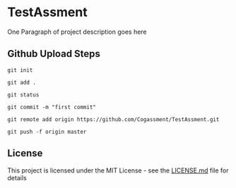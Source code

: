 # TestAssment

One Paragraph of project description goes here

## Github Upload Steps

```
git init
```
```
git add .
```
```
git status
```
```
git commit -m "first commit"
```
```
git remote add origin https://github.com/Cogassment/TestAssment.git
```
```
git push -f origin master
```

## License

This project is licensed under the MIT License - see the [LICENSE.md](LICENSE.md) file for details
